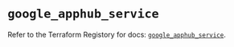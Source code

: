 # `google_apphub_service`

Refer to the Terraform Registory for docs: [`google_apphub_service`](https://registry.terraform.io/providers/hashicorp/google/5.29.0/docs/resources/apphub_service).
